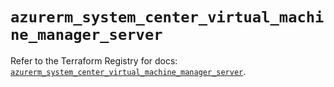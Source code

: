 # `azurerm_system_center_virtual_machine_manager_server`

Refer to the Terraform Registry for docs: [`azurerm_system_center_virtual_machine_manager_server`](https://registry.terraform.io/providers/hashicorp/azurerm/4.27.0/docs/resources/system_center_virtual_machine_manager_server).
